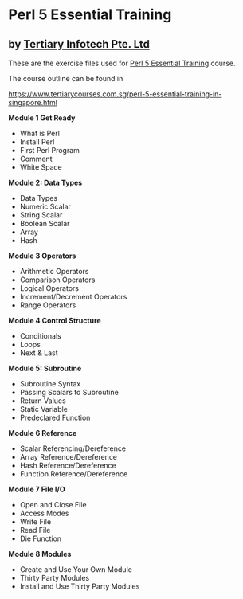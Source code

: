 # Perl 5 Essential Training
## by [Tertiary Infotech Pte. Ltd](https://www.tertiarycourses.com.sg/)

These are the exercise files used for [Perl 5 Essential Training](https://www.tertiarycourses.com.sg/perl-5-essential-training-in-singapore.html) course. 

The course outline can be found in 

https://www.tertiarycourses.com.sg/perl-5-essential-training-in-singapore.html

<p><strong>Module 1 Get Ready</strong> </p>
<ul>
<li>What is Perl</li>
<li>Install Perl</li>
<li>First Perl Program</li>
<li>Comment</li>
<li>White Space</li>
</ul>
<p><strong>Module 2: Data Types</strong> </p>
<ul>
<li>Data Types</li>
<li>Numeric Scalar</li>
<li>String Scalar</li>
<li>Boolean Scalar</li>
<li>Array</li>
<li>Hash</li>
</ul>
<p><strong>Module 3 Operators</strong></p>
<ul>
<li>Arithmetic Operators</li>
<li>Comparison Operators</li>
<li>Logical Operators</li>
<li>Increment/Decrement Operators</li>
<li>Range Operators</li>
</ul>
<p><strong>Module 4 Control Structure</strong> </p>
<ul>
<li>Conditionals</li>
<li>Loops</li>
<li>Next &amp; Last</li>
</ul>
<p><strong>Module 5: Subroutine</strong> </p>
<ul>
<li>Subroutine Syntax</li>
<li>Passing Scalars to Subroutine</li>
<li>Return Values</li>
<li>Static Variable</li>
<li>Predeclared Function</li>
</ul>
<p><strong>Module 6 Reference</strong> </p>
<ul>
<li>Scalar Referencing/Dereference</li>
<li>Array Reference/Dereference</li>
<li>Hash Reference/Dereference</li>
<li>Function Reference/Dereference</li>
</ul>
<p><strong>Module 7 File I/O</strong> </p>
<ul>
<li>Open and Close File</li>
<li>Access Modes</li>
<li>Write File</li>
<li>Read File</li>
<li>Die Function</li>
</ul>
<p><strong>Module 8 Modules</strong> </p>
<ul>
<li>Create and Use Your Own Module</li>
<li>Thirty Party Modules</li>
<li>Install and Use Thirty Party Modules</li>
</ul>
